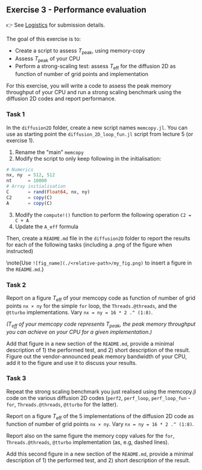 <!--This file was generated, do not modify it.-->
## Exercise 3 - **Performance evaluation**

👉 See [Logistics](/logistics/#submission) for submission details.

The goal of this exercise is to:
- Create a script to assess $T_\mathrm{peak}$, using memory-copy
- Assess $T_\mathrm{peak}$ of your CPU
- Perform a strong-scaling test: assess $T_\mathrm{eff}$ for the diffusion 2D as function of number of grid points and implementation

For this exercise, you will write a code to assess the peak memory throughput of your CPU and run a strong scaling benchmark using the diffusion 2D codes and report performance.

### Task 1

In the `diffusion2D` folder, create a new script names `memcopy.jl`. You can use as starting point the `diffusion_2D_loop_fun.jl` script from lecture 5 (or exercise 1).

1. Rename the "main" `memcopy`
2. Modify the script to only keep following in the initialisation:
  ```julia
  # Numerics
  nx, ny  = 512, 512
  nt      = 10000
  # Array initialisation
  C       = rand(Float64, nx, ny)
  C2      = copy(C)
  A       = copy(C)
  ```
3. Modify the `compute!()` function to perform the following operation `C2 = C + A`
4. Update the `A_eff` formula

Then, create a `README.md` file in the `diffusion2D` folder to report the results for each of the following tasks (including a .png of the figure when instructed)

\note{Use `![fig_name](./<relative-path>/my_fig.png)` to insert a figure in the `README.md`.}

### Task 2

Report on a figure $T_\mathrm{eff}$ of your memcopy code as function of number of grid points `nx × ny` for the simple `for` loop, the `Threads.@threads`, and the `@tturbo` implementations. Vary `nx = ny = 16 * 2 .^ (1:8)`.

_($T_\mathrm{eff}$ of your memcopy code represents $T_\mathrm{peak}$, the peak memory throughput you can achieve on your CPU for a given implementation.)_

Add that figure in a new section of the `README.md`, provide a minimal description of 1) the performed test, and 2) short description of the result. Figure out the vendor-announced peak memory bandwidth of your CPU, add it to the figure and use it to discuss your results.

### Task 3

Repeat the strong scaling benchmark you just realised using the memcopy.jl code on the various diffusion 2D codes (`perf2`, `perf_loop`, `perf_loop_fun` - `for`, `Threads.@threads`, `@tturbo` for the latter).

Report on a figure $T_\mathrm{eff}$ of the 5 implementations of the diffusion 2D code as function of number of grid points `nx × ny`. Vary `nx = ny = 16 * 2 .^ (1:8)`.

Report also on the same figure the memory copy values for the `for`, `Threads.@threads`, `@tturbo` implementation (as, e.g, dashed lines).

Add this second figure in a new section of the `README.md`, provide a minimal description of 1) the performed test, and 2) short description of the result.

